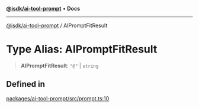 [**@isdk/ai-tool-prompt**](../README.md) • **Docs**

***

[@isdk/ai-tool-prompt](../globals.md) / AIPromptFitResult

# Type Alias: AIPromptFitResult

> **AIPromptFitResult**: `"@"` \| `string`

## Defined in

[packages/ai-tool-prompt/src/prompt.ts:10](https://github.com/isdk/ai-tool-prompt.js/blob/0233e5c9813084375813f34230e8747b56fe8088/src/prompt.ts#L10)
